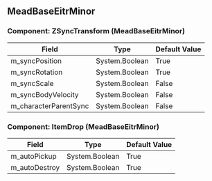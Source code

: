 ## MeadBaseEitrMinor

### Component: ZSyncTransform (MeadBaseEitrMinor)

|Field|Type|Default Value|
|-----|----|-------------|
|m_syncPosition|System.Boolean|True|
|m_syncRotation|System.Boolean|True|
|m_syncScale|System.Boolean|False|
|m_syncBodyVelocity|System.Boolean|False|
|m_characterParentSync|System.Boolean|False|

### Component: ItemDrop (MeadBaseEitrMinor)

|Field|Type|Default Value|
|-----|----|-------------|
|m_autoPickup|System.Boolean|True|
|m_autoDestroy|System.Boolean|True|

